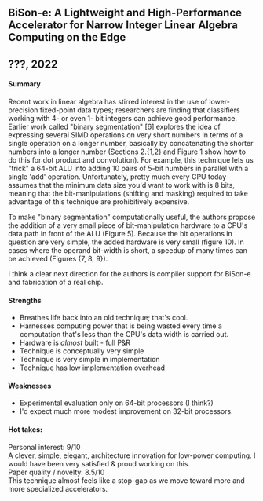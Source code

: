 ## BiSon-e: A Lightweight and High-Performance Accelerator for Narrow Integer Linear Algebra Computing on the Edge
## ???, 2022

#### Summary
Recent work in linear algebra has stirred interest in the use of lower-precision fixed-point data types; researchers are finding that classifiers working with 4- or even 1- bit integers can achieve good performance. Earlier work called "binary segmentation" [6] explores the idea of expressing several SIMD operations on very short numbers in terms of a single operation on a longer number, basically by concatenating the shorter numbers into a longer number (Sections 2.{1,2} and Figure 1 show how to do this for dot product and convolution). For example, this technique lets us "trick" a 64-bit ALU into adding 10 pairs of 5-bit numbers in parallel with a single 'add' operation. Unfortunately, pretty much every CPU today assumes that the minimum data size you'd want to work with is 8 bits, meaning that the bit-manipulations (shifting and masking) required to take advantage of this technique are prohibitively expensive.

To make "binary segmentation" computationally useful, the authors propose the addition of a very small piece of bit-manipulation hardware to a CPU's data path in front of the ALU (Figure 5). Because the bit operations in question are very simple, the added hardware is very small (figure 10). In cases where the operand bit-width is short, a speedup of many times can be achieved (Figures {7, 8, 9}).

I think a clear next direction for the authors is compiler support for BiSon-e and fabrication of a real chip.

#### Strengths
 * Breathes life back into an old technique; that's cool.
 * Harnesses computing power that is being wasted every time a computation that's less than the CPU's data width is carried out.
 * Hardware is *almost* built - full P&R
 * Technique is conceptually very simple
 * Technique is very simple in implementation
 * Technique has low implementation overhead

#### Weaknesses
 * Experimental evaluation only on 64-bit processors (I think?)
 * I'd expect much more modest improvement on 32-bit processors.

#### Hot takes:
Personal interest: 9/10\
A clever, simple, elegant, architecture innovation for low-power computing. I would have been very satisfied & proud working on this.\
Paper quality / novelty: 8.5/10\
This technique almost feels like a stop-gap as we move toward more and more specialized accelerators.
